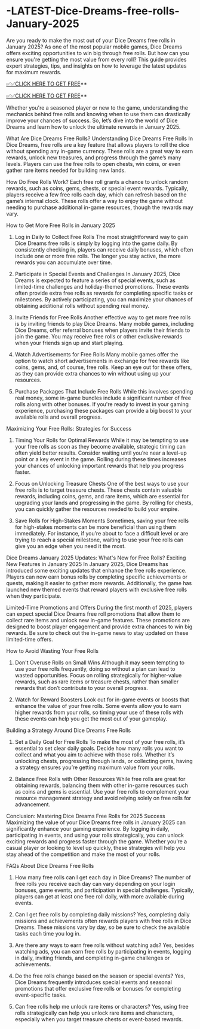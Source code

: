 # -LATEST-Dice-Dreams-free-rolls-January-2025
Are you ready to make the most out of your Dice Dreams free rolls in January 2025? As one of the most popular mobile games, Dice Dreams offers exciting opportunities to win big through free rolls. But how can you ensure you're getting the most value from every roll? This guide provides expert strategies, tips, and insights on how to leverage the latest updates for maximum rewards.

[✅✅CLICK HERE TO GET FREE](https://ultimategiftzone.com/dice-dreams)**

[✅✅CLICK HERE TO GET FREE](https://ultimategiftzone.com/dice-dreams)**

Whether you're a seasoned player or new to the game, understanding the mechanics behind free rolls and knowing when to use them can drastically improve your chances of success. So, let’s dive into the world of Dice Dreams and learn how to unlock the ultimate rewards in January 2025.

What Are Dice Dreams Free Rolls?
Understanding Dice Dreams Free Rolls
In Dice Dreams, free rolls are a key feature that allows players to roll the dice without spending any in-game currency. These rolls are a great way to earn rewards, unlock new treasures, and progress through the game’s many levels. Players can use the free rolls to open chests, win coins, or even gather rare items needed for building new lands.

How Do Free Rolls Work?
Each free roll grants a chance to unlock random rewards, such as coins, gems, chests, or special event rewards. Typically, players receive a few free rolls each day, which can refresh based on the game’s internal clock. These rolls offer a way to enjoy the game without needing to purchase additional in-game resources, though the rewards may vary.

How to Get More Free Rolls in January 2025
1. Log in Daily to Collect Free Rolls
The most straightforward way to gain Dice Dreams free rolls is simply by logging into the game daily. By consistently checking in, players can receive daily bonuses, which often include one or more free rolls. The longer you stay active, the more rewards you can accumulate over time.

2. Participate in Special Events and Challenges
In January 2025, Dice Dreams is expected to feature a series of special events, such as limited-time challenges and holiday-themed promotions. These events often provide extra free rolls as rewards for completing specific tasks or milestones. By actively participating, you can maximize your chances of obtaining additional rolls without spending real money.

3. Invite Friends for Free Rolls
Another effective way to get more free rolls is by inviting friends to play Dice Dreams. Many mobile games, including Dice Dreams, offer referral bonuses when players invite their friends to join the game. You may receive free rolls or other exclusive rewards when your friends sign up and start playing.

4. Watch Advertisements for Free Rolls
Many mobile games offer the option to watch short advertisements in exchange for free rewards like coins, gems, and, of course, free rolls. Keep an eye out for these offers, as they can provide extra chances to win without using up your resources.

5. Purchase Packages That Include Free Rolls
While this involves spending real money, some in-game bundles include a significant number of free rolls along with other bonuses. If you're ready to invest in your gaming experience, purchasing these packages can provide a big boost to your available rolls and overall progress.

Maximizing Your Free Rolls: Strategies for Success
1. Timing Your Rolls for Optimal Rewards
While it may be tempting to use your free rolls as soon as they become available, strategic timing can often yield better results. Consider waiting until you’re near a level-up point or a key event in the game. Rolling during these times increases your chances of unlocking important rewards that help you progress faster.

2. Focus on Unlocking Treasure Chests
One of the best ways to use your free rolls is to target treasure chests. These chests contain valuable rewards, including coins, gems, and rare items, which are essential for upgrading your lands and progressing in the game. By rolling for chests, you can quickly gather the resources needed to build your empire.

3. Save Rolls for High-Stakes Moments
Sometimes, saving your free rolls for high-stakes moments can be more beneficial than using them immediately. For instance, if you’re about to face a difficult level or are trying to reach a special milestone, waiting to use your free rolls can give you an edge when you need it the most.

Dice Dreams January 2025 Updates: What's New for Free Rolls?
Exciting New Features in January 2025
In January 2025, Dice Dreams has introduced some exciting updates that enhance the free rolls experience. Players can now earn bonus rolls by completing specific achievements or quests, making it easier to gather more rewards. Additionally, the game has launched new themed events that reward players with exclusive free rolls when they participate.

Limited-Time Promotions and Offers
During the first month of 2025, players can expect special Dice Dreams free roll promotions that allow them to collect rare items and unlock new in-game features. These promotions are designed to boost player engagement and provide extra chances to win big rewards. Be sure to check out the in-game news to stay updated on these limited-time offers.

How to Avoid Wasting Your Free Rolls
1. Don't Overuse Rolls on Small Wins
Although it may seem tempting to use your free rolls frequently, doing so without a plan can lead to wasted opportunities. Focus on rolling strategically for higher-value rewards, such as rare items or treasure chests, rather than smaller rewards that don’t contribute to your overall progress.

2. Watch for Reward Boosters
Look out for in-game events or boosts that enhance the value of your free rolls. Some events allow you to earn higher rewards from your rolls, so timing your use of these rolls with these events can help you get the most out of your gameplay.

Building a Strategy Around Dice Dreams Free Rolls
1. Set a Daily Goal for Free Rolls
To make the most of your free rolls, it’s essential to set clear daily goals. Decide how many rolls you want to collect and what you aim to achieve with those rolls. Whether it’s unlocking chests, progressing through lands, or collecting gems, having a strategy ensures you’re getting maximum value from your rolls.

2. Balance Free Rolls with Other Resources
While free rolls are great for obtaining rewards, balancing them with other in-game resources such as coins and gems is essential. Use your free rolls to complement your resource management strategy and avoid relying solely on free rolls for advancement.

Conclusion: Mastering Dice Dreams Free Rolls for 2025 Success
Maximizing the value of your Dice Dreams free rolls in January 2025 can significantly enhance your gaming experience. By logging in daily, participating in events, and using your rolls strategically, you can unlock exciting rewards and progress faster through the game. Whether you’re a casual player or looking to level up quickly, these strategies will help you stay ahead of the competition and make the most of your rolls.

FAQs About Dice Dreams Free Rolls
1. How many free rolls can I get each day in Dice Dreams?
The number of free rolls you receive each day can vary depending on your login bonuses, game events, and participation in special challenges. Typically, players can get at least one free roll daily, with more available during events.

2. Can I get free rolls by completing daily missions?
Yes, completing daily missions and achievements often rewards players with free rolls in Dice Dreams. These missions vary by day, so be sure to check the available tasks each time you log in.

3. Are there any ways to earn free rolls without watching ads?
Yes, besides watching ads, you can earn free rolls by participating in events, logging in daily, inviting friends, and completing in-game challenges or achievements.

4. Do the free rolls change based on the season or special events?
Yes, Dice Dreams frequently introduces special events and seasonal promotions that offer exclusive free rolls or bonuses for completing event-specific tasks.

5. Can free rolls help me unlock rare items or characters?
Yes, using free rolls strategically can help you unlock rare items and characters, especially when you target treasure chests or event-based rewards.
